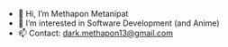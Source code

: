 - 👋 Hi, I’m Methapon Metanipat
- 👀 I’m interested in Software Development (and Anime)
- 📫 Contact: dark.methapon13@gmail.com

<!---
Methapon2001/Methapon2001 is a ✨ special ✨ repository because its `README.md` (this file) appears on your GitHub profile.
You can click the Preview link to take a look at your changes.
--->

